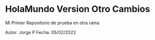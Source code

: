 # HolaMundo Version Otro Cambios
Mi Primer Repositorio de prueba en otra rama

Autor: Jorge P
Fecha: 05/02/2022
